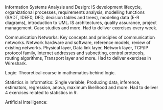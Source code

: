 Information Systems Analysis and Design: IS development lifecycle, organizational processes, requirements analysis, modelling functions (SADT, IDEF0, DFD, decision tables and trees), modeling data
(E-R diagrams), introduction to UML. IS architectures, quality assurance, project management. Case studies and more. Had to deliver exercises every week.
 
 Communication Networks: Key concepts and principles of communication networks. Network hardware and software, reference models, review of existing
networks. Physical layer, Data link layer, Network layer, TCP/IP protocol family, Internet addresses and subnetting, control protocols, routing algorithms, Transport layer and more. Had to deliver exercises in Wireshark.

Logic: Theoretical course in mathematics behind logic.
 
Statistics in Informatics: Single variable, Producing data, inference, estimators, regression, anova, maximum likelihood and more. Had to deliver 4 exercises related to statistics in R.
 
Artificial Intelligence:
